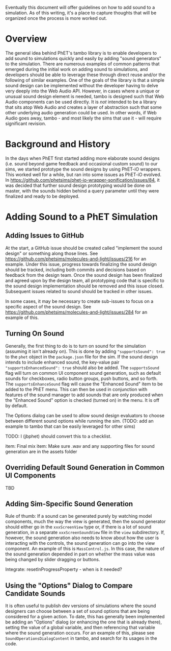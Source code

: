 Eventually this document will offer guidelines on how to add sound to a simulation.  As of this writing, it's a place
to capture thoughts that will be organized once the process is more worked out.

Overview
========

The general idea behind PhET's tambo library is to enable developers to add sound to simulations quickly and easily by
adding "sound generators" to the simulation.  There are numerous examples of common patterns that emerged during the
initial work on adding sound to simulations, and developers should be able to leverage these through direct reuse and/or
the following of similar examples.  One of the goals of the library is that a simple sound design can be implemented
without the developer having to delve very deeply into the Web Audio API.  However, in cases where a unique or unusual
sound design element is needed, tambo is designed such that Web Audio components can be used directly.  It is *not*
intended to be a library that sits atop Web Audio and creates a layer of abstraction such that some other underlying
audio generation could be used.  In other words, if Web Audio goes away, tambo - and most likely the sims that use it -
will require significant revision. 

Background and History
======================

In the days when PhET first started adding more elaborate sound designs (i.e. sound beyond game feedback and occasional
custom sound) to our sims, we started prototype the sound designs by using PhET-iO wrappers.  This worked well for a
while, but ran into some issues as PhET-iO evolved.  In 
https://github.com/phetsims/phet-io-wrapper-sonification/issues/84, it was decided that further sound design prototyping
would be done on master, with the sounds hidden behind a query parameter until they were finalized and ready to be
deployed.

Adding Sound to a PhET Simulation
=================================

Adding Issues to GitHub
-----------------------

At the start, a GitHub issue should be created called "implement the sound design" or something along those lines.  See
https://github.com/phetsims/molecules-and-light/issues/216 for an example.  Under this issue, progress towards
finalizing the sound design should be tracked, including both commits and decisions based on feedback from the design
team.  Once the sound design has been finalized and agreed upon by the design team, all prototyping code that is
specific to the sound design implementation should be removed and this issue closed.  Subsequent issues related to
sound should be tracked in other issues.

In some cases, it may be necessary to create sub-issues to focus on a specific aspect of the sound design.  See
https://github.com/phetsims/molecules-and-light/issues/284 for an example of this.

Turning On Sound
----------------

Generally, the first thing to do is to turn on sound for the simulation (assuming it isn't already on).  This is done
by adding `"supportsSound": true` to the `phet` object in the `package.json` file for the sim.  If the sound design
intends to include enhanced sound, the key-value pair `"supportsEnhancedSound": true` should also be added.  The
`supportsSound` flag will turn on common UI component sound generation, such as default sounds for checkboxes, radio
button groups, push buttons, and so forth.  The `supportsEnhanceSound` flag will cause the "Enhanced Sound" item to be
added to the PhET menu.  This can then be used in conjunction with features of the sound manager to add sounds that are
only produced when the "Enhanced Sound" option is checked (turned on) in the menu.  It is off by default.

The Options dialog can be used to allow sound design evaluators to choose between different sound options while running
the sim. (TODO: add an example to tambo that can be easily leveraged for other sims)

TODO: I (jbphet) should convert this to a checklist.

item: Final mix
item: Make sure .wav and any supporting files for sound generation are in the assets folder

Overriding Default Sound Generation in Common UI Components
-----------------------------------------------------------

TBD

Adding Sim-Specific Sound Generation
------------------------------------

Rule of thumb: If a sound can be generated purely by watching model components, much the way the view is generated,
then the sound generator should either go in the `xxxScreenView` type or, if there is a lot of sound generation, in
a separate `xxxScreenSoundView` file in the `view` subdirectory.  If, however, the sound generation also needs to know
about how the user is interacting with the controls, the sound generation can go into the view component.  An example of
this is `MassControl.js`.  In this case, the nature of the sound generation depended in part on whether the mass value
was being changed by slider dragging or buttons. 

Integrate: resetInProgressProperty - when is it needed?

Using the "Options" Dialog to Compare Candidate Sounds
------------------------------------------------------

It is often useful to publish dev versions of simulations where the sound designers can choose between a set of sound
options that are being considered for a given action.  To date, this has generally been implemented be adding an
"Options" dialog (or enhancing the one that is already there), setting the value of a global variable, and then
referencing that variable where the sound generation occurs.  For an example of this, please see
`SoundOperationsDialogContent` in tambo, and search for its usages in the code.   



